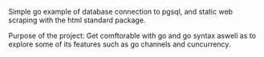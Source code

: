 Simple go example of database connection to pgsql, and static web scraping with the html standard package.

Purpose of the project: Get comftorable with go and go syntax aswell as to explore some of its features such as go channels
and cuncurrency.
